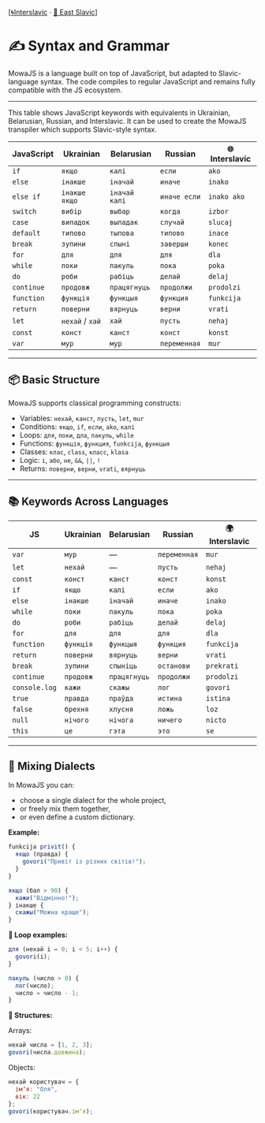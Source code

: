 [[🌀Interslavic](../../02_syntax.md) · [🌲 East Slavic](../east/02_syntax.md)]


# ✍️ Syntax and Grammar

MowaJS is a language built on top of JavaScript, but adapted to Slavic-language syntax. The code compiles to regular JavaScript and remains fully compatible with the JS ecosystem.

---

This table shows JavaScript keywords with equivalents in Ukrainian, Belarusian, Russian, and Interslavic. It can be used to create the MowaJS transpiler which supports Slavic-style syntax.

| JavaScript | Ukrainian       | Belarusian    | Russian      | 🌐 Interslavic |
|------------|-----------------|---------------|--------------|----------------|
| `if`       | `якщо`          | `калі`        | `если`       | `ako`          |
| `else`     | `інакше`        | `іначай`      | `иначе`      | `inako`        |
| `else if`  | `інакше якщо`   | `іначай калі` | `иначе если` | `inako ako`    |
| `switch`   | `вибір`         | `выбар`       | `когда`      | `izbor`        |
| `case`     | `випадок`       | `выпадак`     | `случай`     | `slucaj`       |
| `default`  | `типово`        | `тыпова`      | `типово`     | `inace`        |
| `break`    | `зупини`        | `спыні`       | `заверши`    | `konec`        |
| `for`      | `для`           | `для`         | `для`        | `dla`          |
| `while`    | `поки`          | `пакуль`      | `пока`       | `poka`         |
| `do`       | `роби`          | `рабіць`      | `делай`      | `delaj`        |
| `continue` | `продовж`       | `працягнуць`  | `продолжи`   | `prodolzi`     |
| `function` | `функція`       | `функцыя`     | `функция`    | `funkcija`     |
| `return`   | `поверни`       | `вярнуць`     | `верни`      | `vrati`        |
| `let`      | `нехай` / `хай` | `хай`         | `пусть`      | `nehaj`        |
| `const`    | `конст`         | `канст`       | `конст`      | `konst`        |
| `var`      | `мур`           | `мур`         | `переменная` | `mur`          |

---

## 📦 Basic Structure

MowaJS supports classical programming constructs:

- Variables: `нехай`, `канст`, `пусть`, `let`, `mur`
- Conditions: `якщо`, `if`, `если`, `ako`, `калі`
- Loops: `для`, `поки`, `дла`, `пакуль`, `while`
- Functions: `функція`, `функция`, `funkcija`, `функцыя`
- Classes: `клас`, `class`, `класс`, `klasa`
- Logic: `і`, `або`, `не`, `&&`, `||`, `!`
- Returns: `поверни`, `верни`, `vrati`, `вярнуць`

---

## 📚 Keywords Across Languages

| JS            | Ukrainian | Belarusian   | Russian      | 🌍 Interslavic |
|---------------|-----------|--------------|--------------|----------------|
| `var`         | `мур`     | —            | `переменная` | `mur`          |
| `let`         | `нехай`   | —            | `пусть`      | `nehaj`        |
| `const`       | `конст`   | `канст`      | `конст`      | `konst`    |
| `if`          | `якщо`    | `калі`       | `если`       | `ako`          |
| `else`        | `інакше`  | `іначай`     | `иначе`      | `inako`        |
| `while`       | `поки`    | `пакуль`     | `пока`       | `poka`         |
| `do`          | `роби`    | `рабіць`     | `делай`      | `delaj`        |
| `for`         | `для`     | `для`        | `для`        | `dla`          |
| `function`    | `функція` | `функцыя`    | `функция`    | `funkcija`     |
| `return`      | `поверни` | `вярнуць`    | `верни`      | `vrati`        |
| `break`       | `зупини`  | `спыніць`    | `останови`   | `prekrati`     |
| `continue`    | `продовж` | `працягнуць` | `продолжи`   | `prodolzi`     |
| `console.log` | `кажи`    | `скажы`      | `лог`        | `govori`       |
| `true`        | `правда`  | `праўда`     | `истина`     | `istina`       |
| `false`       | `брехня`  | `хлусня`     | `ложь`       | `loz`          |
| `null`        | `нічого`  | `нічога`     | `ничего`     | `nicto`        |
| `this`        | `це`      | `гэта`       | `это`        | `se`           |

---

## 🧠 Mixing Dialects

In MowaJS you can:

- choose a single dialect for the whole project,
- or freely mix them together,
- or even define a custom dictionary.

**Example:**
```js
funkcija privit() {
  якщо (правда) {
    govori("Привіт із різних світів!");
  }
}

якщо (бал > 90) {
  кажи("Відмінно!");
} інакше {
  скажы("Можна краще");
}
```

**🔁 Loop examples:**
````js
для (нехай i = 0; i < 5; i++) {
  govori(i);
}

пакуль (число > 0) {
  лог(число);
  число = число - 1;
}
````

**🔁 Structures:**

Arrays:
````js
нехай числа = [1, 2, 3];
govori(числа.довжина);
````

Objects:
````js
нехай користувач = {
  імʼя: "Оля",
  вік: 22
};
govori(користувач.імʼя);
````